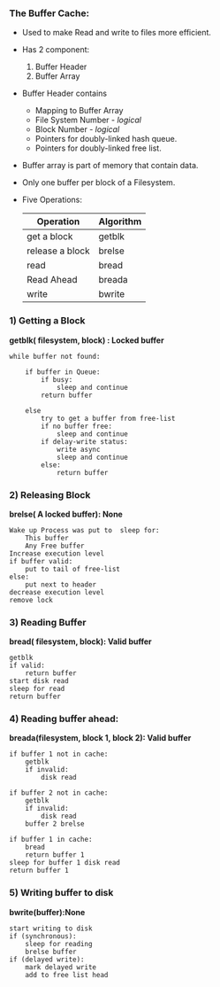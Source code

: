 ### The Buffer Cache:
* Used to make Read and write to files more efficient.
* Has 2 component:
    1) Buffer Header
    2) Buffer Array
* Buffer Header contains
    * Mapping to Buffer Array
    * File System Number - *logical*
    * Block Number - *logical*
    * Pointers for doubly-linked hash queue.
    * Pointers for doubly-linked free list.
* Buffer array is part of memory that contain data.

* Only one buffer per block of a Filesystem.

* Five Operations:

    |Operation|Algorithm|
    |-|-|
    |get a block|getblk|
    |release a block|brelse|
    |read|bread|
    |Read Ahead|breada|
    |write|bwrite|

### 1) Getting a Block

**getblk( filesystem, block) : Locked buffer**

    while buffer not found:

        if buffer in Queue:
            if busy:
                sleep and continue
            return buffer

        else
            try to get a buffer from free-list
            if no buffer free:
                sleep and continue
            if delay-write status:
                write async
                sleep and continue
            else:
                return buffer
            

### 2) Releasing Block   
**brelse( A locked buffer): None**

    Wake up Process was put to  sleep for:
        This buffer
        Any Free buffer
    Increase execution level
    if buffer valid:
        put to tail of free-list
    else:
        put next to header
    decrease execution level
    remove lock

### 3) Reading Buffer
**bread( filesystem, block): Valid buffer**

    getblk 
    if valid:
        return buffer
    start disk read
    sleep for read
    return buffer

### 4) Reading buffer ahead:
**breada(filesystem, block 1, block 2): Valid buffer**
    
    if buffer 1 not in cache:
        getblk
        if invalid:
            disk read

    if buffer 2 not in cache:
        getblk
        if invalid:
            disk read
        buffer 2 brelse

    if buffer 1 in cache:
        bread
        return buffer 1
    sleep for buffer 1 disk read
    return buffer 1

### 5) Writing buffer to disk

**bwrite(buffer):None**

    start writing to disk
    if (synchronous):
        sleep for reading
        brelse buffer
    if (delayed write):
        mark delayed write
        add to free list head